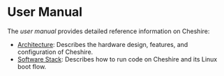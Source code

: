 # User Manual

The *user manual* provides detailed reference information on Cheshire:

- [Architecture](arch.md): Describes the hardware design, features, and configuration of Cheshire.
- [Software Stack](sw.md): Describes how to run code on Cheshire and its Linux boot flow.

